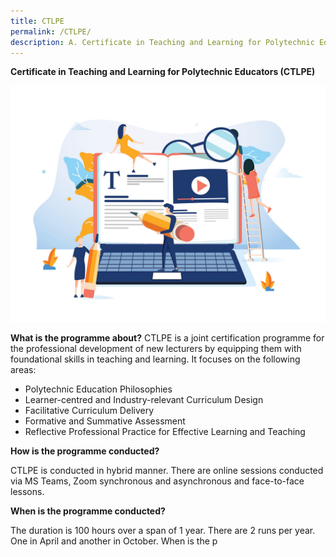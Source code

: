 ```yaml
---
title: CTLPE
permalink: /CTLPE/
description: A.	Certificate in Teaching and Learning for Polytechnic Educators (CTLPE)
---
```


**Certificate in Teaching and Learning for Polytechnic Educators (CTLPE)**

![CTLPE banner](/images/127315465_ML.jpg)

**What is the programme about?**
CTLPE is a joint certification programme for the professional development of new lecturers by equipping them with foundational skills in teaching and learning. 
It focuses on the following areas:
* Polytechnic Education Philosophies
* Learner-centred and Industry-relevant Curriculum Design
* Facilitative Curriculum Delivery
* Formative and Summative Assessment
* Reflective Professional Practice for Effective Learning and Teaching

**How is the programme conducted?**

CTLPE is conducted in hybrid manner. There are online sessions conducted via MS Teams, Zoom synchronous and asynchronous and face-to-face lessons.

**When is the programme conducted?**

The duration is 100 hours over a span of 1 year. There are 2 runs per year. One in April and another in October.
When is the p